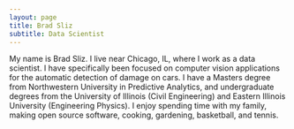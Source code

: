 ```yaml
---
layout: page
title: Brad Sliz
subtitle: Data Scientist
---
```


My name is Brad Sliz. I live near Chicago, IL, where I work as a data scientist. I have specifically been focused on computer vision applications for the automatic detection of damage on cars. I have a Masters degree from Northwestern University in Predictive Analytics, and undergraduate degrees from the University of Illinois (Civil Engineering) and Eastern Illinois University (Engineering Physics). I enjoy spending time with my family, making open source software, cooking, gardening, basketball, and tennis.  
